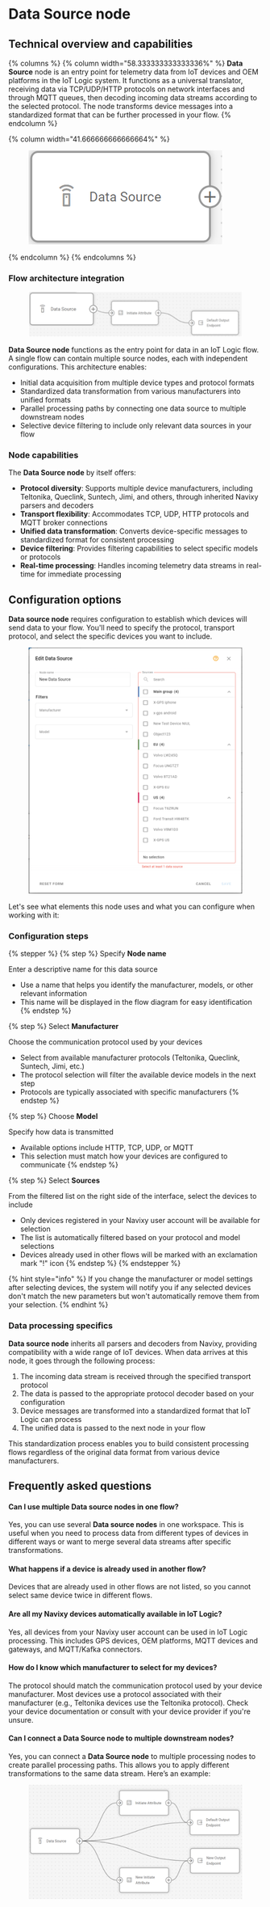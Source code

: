 # Data Source node

## Technical overview and capabilities

{% columns %}
{% column width="58.333333333333336%" %}
**Data Source** node is an entry point for telemetry data from IoT devices and OEM platforms in the IoT Logic system. It functions as a universal translator, receiving data via TCP/UDP/HTTP protocols on network interfaces and through MQTT queues, then decoding incoming data streams according to the selected protocol. The node transforms device messages into a standardized format that can be further processed in your flow.
{% endcolumn %}

{% column width="41.666666666666664%" %}
<figure><img src="attachments/image-20250403-162909.png" alt="Data source node in the flow workspace"><figcaption></figcaption></figure>
{% endcolumn %}
{% endcolumns %}

### Flow architecture integration

<figure><img src="attachments/Data-source-in-flow.webp" alt="Data source node included in a flow on workspace"><figcaption></figcaption></figure>

**Data Source node** functions as the entry point for data in an IoT Logic flow. A single flow can contain multiple source nodes, each with independent configurations. This architecture enables:

* Initial data acquisition from multiple device types and protocol formats
* Standardized data transformation from various manufacturers into unified formats
* Parallel processing paths by connecting one data source to multiple downstream nodes
* Selective device filtering to include only relevant data sources in your flow

### Node capabilities

The **Data Source node** by itself offers:

* **Protocol diversity**: Supports multiple device manufacturers, including Teltonika, Queclink, Suntech, Jimi, and others, through inherited Navixy parsers and decoders
* **Transport flexibility**: Accommodates TCP, UDP, HTTP protocols and MQTT broker connections
* **Unified data transformation**: Converts device-specific messages to standardized format for consistent processing
* **Device filtering**: Provides filtering capabilities to select specific models or protocols
* **Real-time processing**: Handles incoming telemetry data streams in real-time for immediate processing

## Configuration options

**Data source node** requires configuration to establish which devices will send data to your flow. You'll need to specify the protocol, transport protocol, and select the specific devices you want to include.

<figure><img src="attachments/image-20250403-160159.png" alt="Data Source node configuration panel showing manufacturer, model, and device selection options"><figcaption></figcaption></figure>

Let's see what elements this node uses and what you can configure when working with it:

### Configuration steps

{% stepper %}
{% step %}
Specify **Node name**

Enter a descriptive name for this data source

* Use a name that helps you identify the manufacturer, models, or other relevant information
* This name will be displayed in the flow diagram for easy identification
{% endstep %}

{% step %}
Select **Manufacturer**

Choose the communication protocol used by your devices

* Select from available manufacturer protocols (Teltonika, Queclink, Suntech, Jimi, etc.)
* The protocol selection will filter the available device models in the next step
* Protocols are typically associated with specific manufacturers
{% endstep %}

{% step %}
Choose **Model**

Specify how data is transmitted

* Available options include HTTP, TCP, UDP, or MQTT
* This selection must match how your devices are configured to communicate
{% endstep %}

{% step %}
Select **Sources**

From the filtered list on the right side of the interface, select the devices to include

* Only devices registered in your Navixy user account will be available for selection
* The list is automatically filtered based on your protocol and model selections
* Devices already used in other flows will be marked with an exclamation mark "!" icon
{% endstep %}
{% endstepper %}

{% hint style="info" %}
If you change the manufacturer or model settings after selecting devices, the system will notify you if any selected devices don't match the new parameters but won't automatically remove them from your selection.
{% endhint %}

### Data processing specifics

**Data source node** inherits all parsers and decoders from Navixy, providing compatibility with a wide range of IoT devices. When data arrives at this node, it goes through the following process:

1. The incoming data stream is received through the specified transport protocol
2. The data is passed to the appropriate protocol decoder based on your configuration
3. Device messages are transformed into a standardized format that IoT Logic can process
4. The unified data is passed to the next node in your flow

This standardization process enables you to build consistent processing flows regardless of the original data format from various device manufacturers.

## Frequently asked questions

#### Can I use multiple Data source nodes in one flow?

Yes, you can use several **Data source nodes** in one workspace. This is useful when you need to process data from different types of devices in different ways or want to merge several data streams after specific transformations.

#### What happens if a device is already used in another flow?

Devices that are already used in other flows are not listed, so you cannot select same device twice in different flows.

#### Are all my Navixy devices automatically available in IoT Logic?

Yes, all devices from your Navixy user account can be used in IoT Logic processing. This includes GPS devices, OEM platforms, MQTT devices and gateways, and MQTT/Kafka connectors.

#### How do I know which manufacturer to select for my devices?

The protocol should match the communication protocol used by your device manufacturer. Most devices use a protocol associated with their manufacturer (e.g., Teltonika devices use the Teltonika protocol). Check your device documentation or consult with your device provider if you're unsure.

#### Can I connect a Data Source node to multiple downstream nodes?

Yes, you can connect a **Data Source node** to multiple processing nodes to create parallel processing paths. This allows you to apply different transformations to the same data stream. Here’s an example:

<figure><img src="attachments/image-20250404-075539.png" alt="Example showing the Data source node in context with multiple outbound connections and outputs"><figcaption></figcaption></figure>
